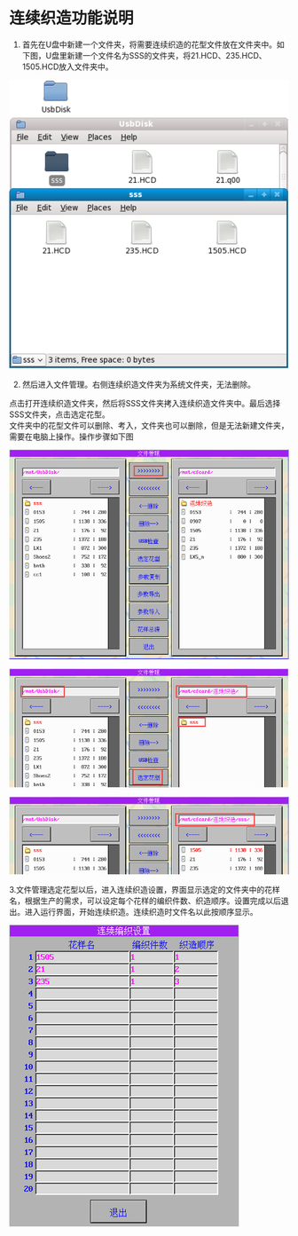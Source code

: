# 连续织造功能说明

1. 首先在U盘中新建一个文件夹，将需要连续织造的花型文件放在文件夹中。如下图，U盘里新建一个文件名为SSS的文件夹，将21.HCD、235.HCD、1505.HCD放入文件夹中。

![](../.gitbook/assets/037.png)

2. 然后进入文件管理。右侧连续织造文件夹为系统文件夹，无法删除。

点击打开连续织造文件夹，然后将SSS文件夹拷入连续织造文件夹中。最后选择SSS文件夹，点击选定花型。   
文件夹中的花型文件可以删除、考入，文件夹也可以删除，但是无法新建文件夹，需要在电脑上操作。操作步骤如下图

![](../.gitbook/assets/038.png)

![](../.gitbook/assets/039.png)

![](../.gitbook/assets/040.png)

3.文件管理选定花型以后，进入连续织造设置，界面显示选定的文件夹中的花样名，根据生产的需求，可以设定每个花样的编织件数、织造顺序。设置完成以后退出。进入运行界面，开始连续织造。连续织造时文件名以此按顺序显示。

![](../.gitbook/assets/041.png)

